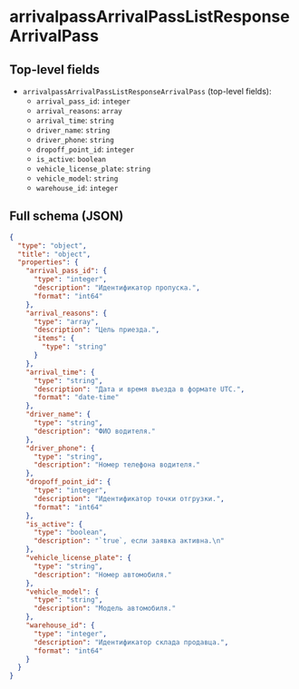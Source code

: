 # arrivalpassArrivalPassListResponseArrivalPass

## Top-level fields
- `arrivalpassArrivalPassListResponseArrivalPass` (top-level fields):
  - `arrival_pass_id`: `integer`
  - `arrival_reasons`: `array`
  - `arrival_time`: `string`
  - `driver_name`: `string`
  - `driver_phone`: `string`
  - `dropoff_point_id`: `integer`
  - `is_active`: `boolean`
  - `vehicle_license_plate`: `string`
  - `vehicle_model`: `string`
  - `warehouse_id`: `integer`

## Full schema (JSON)
```json
{
  "type": "object",
  "title": "object",
  "properties": {
    "arrival_pass_id": {
      "type": "integer",
      "description": "Идентификатор пропуска.",
      "format": "int64"
    },
    "arrival_reasons": {
      "type": "array",
      "description": "Цель приезда.",
      "items": {
        "type": "string"
      }
    },
    "arrival_time": {
      "type": "string",
      "description": "Дата и время въезда в формате UTC.",
      "format": "date-time"
    },
    "driver_name": {
      "type": "string",
      "description": "ФИО водителя."
    },
    "driver_phone": {
      "type": "string",
      "description": "Номер телефона водителя."
    },
    "dropoff_point_id": {
      "type": "integer",
      "description": "Идентификатор точки отгрузки.",
      "format": "int64"
    },
    "is_active": {
      "type": "boolean",
      "description": "`true`, если заявка активна.\n"
    },
    "vehicle_license_plate": {
      "type": "string",
      "description": "Номер автомобиля."
    },
    "vehicle_model": {
      "type": "string",
      "description": "Модель автомобиля."
    },
    "warehouse_id": {
      "type": "integer",
      "description": "Идентификатор склада продавца.",
      "format": "int64"
    }
  }
}
```
